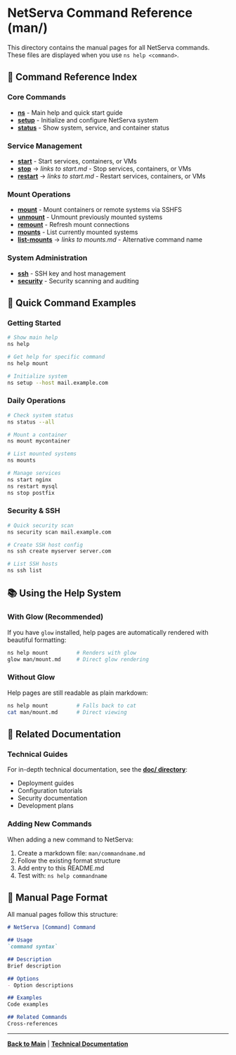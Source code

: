 # NetServa Command Reference (man/)

This directory contains the manual pages for all NetServa commands. These files are displayed when you use `ns help <command>`.

## 📖 Command Reference Index

### Core Commands
- [**ns**](ns.md) - Main help and quick start guide
- [**setup**](setup.md) - Initialize and configure NetServa system
- [**status**](status.md) - Show system, service, and container status

### Service Management
- [**start**](start.md) - Start services, containers, or VMs
- [**stop**](stop.md) → *links to start.md* - Stop services, containers, or VMs
- [**restart**](restart.md) → *links to start.md* - Restart services, containers, or VMs

### Mount Operations
- [**mount**](mount.md) - Mount containers or remote systems via SSHFS
- [**unmount**](unmount.md) - Unmount previously mounted systems
- [**remount**](remount.md) - Refresh mount connections
- [**mounts**](mounts.md) - List currently mounted systems
- [**list-mounts**](list-mounts.md) → *links to mounts.md* - Alternative command name

### System Administration
- [**ssh**](ssh.md) - SSH key and host management
- [**security**](security.md) - Security scanning and auditing

## 🚀 Quick Command Examples

### Getting Started
```bash
# Show main help
ns help

# Get help for specific command
ns help mount

# Initialize system
ns setup --host mail.example.com
```

### Daily Operations
```bash
# Check system status
ns status --all

# Mount a container
ns mount mycontainer

# List mounted systems
ns mounts

# Manage services
ns start nginx
ns restart mysql
ns stop postfix
```

### Security & SSH
```bash
# Quick security scan
ns security scan mail.example.com

# Create SSH host config
ns ssh create myserver server.com

# List SSH hosts
ns ssh list
```

## 📚 Using the Help System

### With Glow (Recommended)
If you have `glow` installed, help pages are automatically rendered with beautiful formatting:
```bash
ns help mount         # Renders with glow
glow man/mount.md     # Direct glow rendering
```

### Without Glow
Help pages are still readable as plain markdown:
```bash
ns help mount         # Falls back to cat
cat man/mount.md      # Direct viewing
```

## 🔗 Related Documentation

### Technical Guides
For in-depth technical documentation, see the [**doc/ directory**](../doc/README.md):
- Deployment guides
- Configuration tutorials  
- Security documentation
- Development plans

### Adding New Commands
When adding a new command to NetServa:
1. Create a markdown file: `man/commandname.md`
2. Follow the existing format structure
3. Add entry to this README.md
4. Test with: `ns help commandname`

## 📝 Manual Page Format

All manual pages follow this structure:
```markdown
# NetServa [Command] Command

## Usage
`command syntax`

## Description
Brief description

## Options
- Option descriptions

## Examples
Code examples

## Related Commands
Cross-references
```

---

[**Back to Main**](../README.md) | [**Technical Documentation**](../doc/README.md)